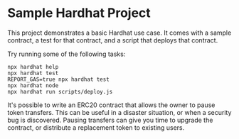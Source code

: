 # Sample Hardhat Project

This project demonstrates a basic Hardhat use case. It comes with a sample contract, a test for that contract, and a script that deploys that contract.

Try running some of the following tasks:

```shell
npx hardhat help
npx hardhat test
REPORT_GAS=true npx hardhat test
npx hardhat node
npx hardhat run scripts/deploy.js
```

It's possible to write an ERC20 contract that allows the owner to pause token transfers.
This can be useful in a disaster situation, or when a security bug is discovered.
Pausing transfers can give you time to upgrade the contract, or distribute a replacement token to existing users.

